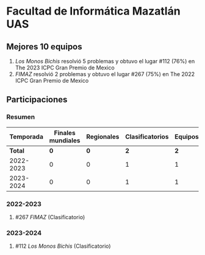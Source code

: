 # Facultad de Informática Mazatlán UAS

## Mejores 10 equipos

1. _Los Monos Bichis_ resolvió 5 problemas y obtuvo el lugar #112 (76%) en The 2023 ICPC Gran Premio de Mexico
1. _FIMAZ_ resolvió 2 problemas y obtuvo el lugar #267 (75%) en The 2022 ICPC Gran Premio de Mexico

## Participaciones

### Resumen

| Temporada | Finales mundiales | Regionales | Clasificatorios | Equipos |
| --- | --- | --- | --- | --- |
| **Total** | **0** | **0** | **2** | **2** |
| 2022-2023 | 0 | 0 | 1 | 1 |
| 2023-2024 | 0 | 0 | 1 | 1 |

### 2022-2023

1. #267 _FIMAZ_ (Clasificatorio)

### 2023-2024

1. #112 _Los Monos Bichis_ (Clasificatorio)



